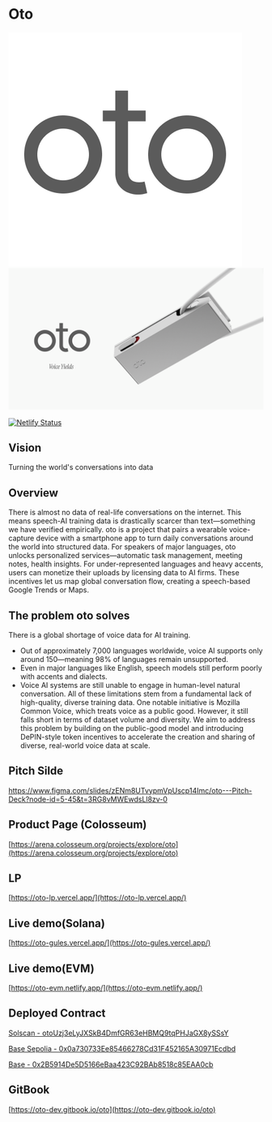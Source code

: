 # Oto
![Oto Logo](./docs/branding/logo_white.png)
![Oto Thumbnail](./docs/images/thumbnail.png)

[![Netlify Status](https://api.netlify.com/api/v1/badges/d3c17ad7-6bee-48d3-abe2-cb239051aa5a/deploy-status)](https://app.netlify.com/projects/oto-evm/deploys)

## Vision
Turning the world's conversations into data

## Overview
There is almost no data of real-life conversations on the internet. This means speech-AI training data is drastically scarcer than text—something we have verified empirically. oto is a project that pairs a wearable voice-capture device with a smartphone app to turn daily conversations around the world into structured data. For speakers of major languages, oto unlocks personalized services—automatic task management, meeting notes, health insights. For under-represented languages and heavy accents, users can monetize their uploads by licensing data to AI firms. These incentives let us map global conversation flow, creating a speech-based Google Trends or Maps.

## The problem oto solves
There is a global shortage of voice data for AI training.
- Out of approximately 7,000 languages worldwide, voice AI supports only around 150—meaning 98% of languages remain unsupported.
- Even in major languages like English, speech models still perform poorly with accents and dialects.
- Voice AI systems are still unable to engage in human-level natural conversation.
All of these limitations stem from a fundamental lack of high-quality, diverse training data.
One notable initiative is Mozilla Common Voice, which treats voice as a public good. However, it still falls short in terms of dataset volume and diversity.
We aim to address this problem by building on the public-good model and introducing DePIN-style token incentives to accelerate the creation and sharing of diverse, real-world voice data at scale.

## Pitch Silde
https://www.figma.com/slides/zENm8UTvypmVpUscp14Imc/oto---Pitch-Deck?node-id=5-45&t=3RG8vMWEwdsLl8zv-0

## Product Page (Colosseum)

[https://arena.colosseum.org/projects/explore/oto](https://arena.colosseum.org/projects/explore/oto)

## LP

[https://oto-lp.vercel.app/](https://oto-lp.vercel.app/)

## Live demo(Solana)

[https://oto-gules.vercel.app/](https://oto-gules.vercel.app/)

## Live demo(EVM)

[https://oto-evm.netlify.app/](https://oto-evm.netlify.app/)

## Deployed Contract

[Solscan - otoUzj3eLyJXSkB4DmfGR63eHBMQ9tqPHJaGX8ySSsY](https://solscan.io/account/otoUzj3eLyJXSkB4DmfGR63eHBMQ9tqPHJaGX8ySSsY?cluster=devnets)

[Base Sepolia - 0x0a730733Ee85466278Cd31F452165A30971Ecdbd](https://sepolia.basescan.org/address/0x0a730733Ee85466278Cd31F452165A30971Ecdbd)

[Base - 0x2B5914De5D5166eBaa423C92BAb8518c85EAA0cb](https://basescan.org/address/0x2B5914De5D5166eBaa423C92BAb8518c85EAA0cb)

## GitBook

[https://oto-dev.gitbook.io/oto](https://oto-dev.gitbook.io/oto)

